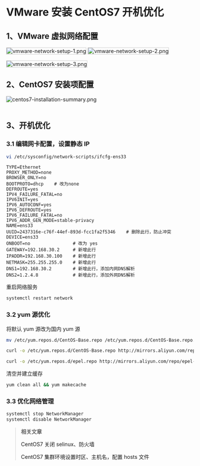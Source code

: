 # VMware 安装 CentOS7 开机优化

<post-meta date="2021-05-12" />

## 1、VMware 虚拟网络配置

<img :src="$page.baseUrl + 'assets/img/20210512/centos7-boot-optimization/vmware-network-setup-1.png'" alt="vmware-network-setup-1.png" style="border: 1px solid #CCC; margin-bottom: 1rem">

<img :src="$page.baseUrl + 'assets/img/20210512/centos7-boot-optimization/vmware-network-setup-2.png'" alt="vmware-network-setup-2.png" style="border: 1px solid #CCC; margin-bottom: 1rem">

<img :src="$page.baseUrl + 'assets/img/20210512/centos7-boot-optimization/vmware-network-setup-3.png'" alt="vmware-network-setup-3.png" style="border: 1px solid #CCC">

## 2、CentOS7 安装项配置

<img :src="$page.baseUrl + 'assets/img/20210512/centos7-boot-optimization/centos7-installation-summary.png'" alt="centos7-installation-summary.png" style="margin-bottom: 1rem">

## 3、开机优化

### 3.1 编辑网卡配置，设置静态 IP

```bash
vi /etc/sysconfig/network-scripts/ifcfg-ens33
```

```properties {4,13,15-20}
TYPE=Ethernet
PROXY_METHOD=none
BROWSER_ONLY=no
BOOTPROTO=dhcp    # 改为none
DEFROUTE=yes
IPV4_FAILURE_FATAL=no
IPV6INIT=yes
IPV6_AUTOCONF=yes
IPV6_DEFROUTE=yes
IPV6_FAILURE_FATAL=no
IPV6_ADDR_GEN_MODE=stable-privacy
NAME=ens33
UUID=2437316e-c76f-44ef-893d-fcc1fa2f5346    # 删除此行，防止冲突
DEVICE=ens33
ONBOOT=no                # 改为 yes
GATEWAY=192.168.30.2     # 新增此行
IPADDR=192.168.30.100    # 新增此行
NETMASK=255.255.255.0    # 新增此行
DNS1=192.168.30.2        # 新增此行，添加内网DNS解析
DNS2=1.2.4.8             # 新增此行，添加外网DNS解析
```

重启网络服务

```bash
systemctl restart network
```

### 3.2 yum 源优化

将默认 yum 源改为国内 yum 源

```bash
mv /etc/yum.repos.d/CentOS-Base.repo /etc/yum.repos.d/CentOS-Base.repo.bak
```

```bash
curl -o /etc/yum.repos.d/CentOS-Base.repo http://mirrors.aliyun.com/repo/Centos-7.repo
```

```bash
curl -o /etc/yum.repos.d/epel.repo http://mirrors.aliyun.com/repo/epel-7.repo
```

清空并建立缓存

```bash
yum clean all && yum makecache
```

### 3.3 优化网络管理

```bash
systemctl stop NetworkManager
systemctl disable NetworkManager
```

> **相关文章**
>
> <a :href="$withBase('/2021/03/27/centos7-turn-off-selinux-firewall/')" target="_blank">CentOS7 关闭 selinux、防火墙</a>
>
> <a :href="$withBase('/2021/03/27/centos7-set-timezone-hostname-hosts/')" target="_blank">CentOS7 集群环境设置时区、主机名，配置 hosts 文件</a>

